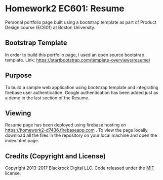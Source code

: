 # Homework2 EC601: Resume 
Personal portfolio page built using a bootstrap template as part of Product Design course (EC601) at Boston University.

## Bootstrap Template 
In order to build this portfolio page, I used an open source bootstrap template. 
Link: https://startbootstrap.com/template-overviews/resume/

## Purpose
To build a sample web application using bootstrap template and integrating firebase user authentication. 
Google authentication has been added just as a demo in the last section of the Resume.

## Viewing
Resume page has been deployed using firebase hosting on https://homework2-d7436.firebaseapp.com .
To view the page locally, download all the files in the repository on your local machine and open the
index.html page.

## Credits (Copyright and License)

Copyright 2013-2017 Blackrock Digital LLC. Code released under the [MIT](https://github.com/BlackrockDigital/startbootstrap-resume/blob/gh-pages/LICENSE) license.



